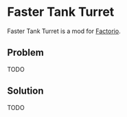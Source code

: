 # Faster Tank Turret

Faster Tank Turret is a mod for [Factorio](https://wiki.factorio.com/).

## Problem

TODO

## Solution

TODO
